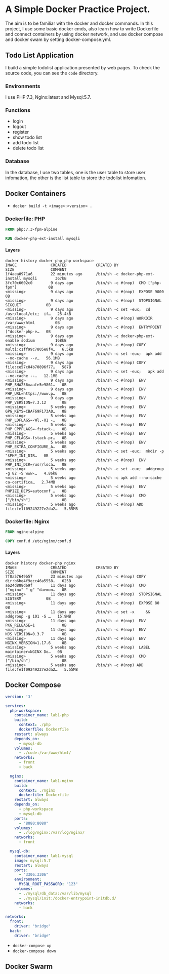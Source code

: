 # A Simple Docker Practice Project.

The aim is to be familiar with the docker and docker commands. In this project, I use some basic docker cmds, also learn how to write Dockerfile and connect containers by using docker network, and use docker compose and docker swam by setting docker-compose.yml.

## Todo List Application

I build a simple todolist application presented by web pages. To check the source code, you can see the `code` directory.

### Environments

I use PHP:7.3, Nginx:latest and Mysql:5.7.

### Functions

* login
* logout
* register
* show todo list
* add todo list
* delete todo list

### Database

In the database, I use two tables, one is the user table to store user infomation, the other is the list table to store the todolist infomation.

## Docker Containers

* `docker build -t <image>:<version> .`

### Dockerfile: PHP

```dockerfile
FROM php:7.3-fpm-alpine

RUN docker-php-ext-install mysqli
```

#### Layers

```shell
docker history docker-php_php-workspace
IMAGE               CREATED             CREATED BY                                      SIZE                COMMENT
1f4aea0971a6        22 minutes ago      /bin/sh -c docker-php-ext-install mysqli        367kB
3fc70c6602c0        9 days ago          /bin/sh -c #(nop)  CMD ["php-fpm"]              0B
<missing>           9 days ago          /bin/sh -c #(nop)  EXPOSE 9000                  0B
<missing>           9 days ago          /bin/sh -c #(nop)  STOPSIGNAL SIGQUIT           0B
<missing>           9 days ago          /bin/sh -c set -eux;  cd /usr/local/etc;  if…   25.4kB
<missing>           9 days ago          /bin/sh -c #(nop) WORKDIR /var/www/html         0B
<missing>           9 days ago          /bin/sh -c #(nop)  ENTRYPOINT ["docker-php-e…   0B
<missing>           9 days ago          /bin/sh -c docker-php-ext-enable sodium         168kB
<missing>           9 days ago          /bin/sh -c #(nop) COPY multi:c1ff99c7805e8f4…   6.5kB
<missing>           9 days ago          /bin/sh -c set -eux;  apk add --no-cache --v…   56.1MB
<missing>           9 days ago          /bin/sh -c #(nop) COPY file:ce57c04b70896f77…   587B
<missing>           9 days ago          /bin/sh -c set -eux;   apk add --no-cache --…   12.1MB
<missing>           9 days ago          /bin/sh -c #(nop)  ENV PHP_SHA256=aafe5e9861…   0B
<missing>           9 days ago          /bin/sh -c #(nop)  ENV PHP_URL=https://www.p…   0B
<missing>           9 days ago          /bin/sh -c #(nop)  ENV PHP_VERSION=7.3.12       0B
<missing>           5 weeks ago         /bin/sh -c #(nop)  ENV GPG_KEYS=CBAF69F173A0…   0B
<missing>           5 weeks ago         /bin/sh -c #(nop)  ENV PHP_LDFLAGS=-Wl,-O1 -…   0B
<missing>           5 weeks ago         /bin/sh -c #(nop)  ENV PHP_CPPFLAGS=-fstack-…   0B
<missing>           5 weeks ago         /bin/sh -c #(nop)  ENV PHP_CFLAGS=-fstack-pr…   0B
<missing>           5 weeks ago         /bin/sh -c #(nop)  ENV PHP_EXTRA_CONFIGURE_A…   0B
<missing>           5 weeks ago         /bin/sh -c set -eux;  mkdir -p "$PHP_INI_DIR…   0B
<missing>           5 weeks ago         /bin/sh -c #(nop)  ENV PHP_INI_DIR=/usr/loca…   0B
<missing>           5 weeks ago         /bin/sh -c set -eux;  addgroup -g 82 -S www-…   4.86kB
<missing>           5 weeks ago         /bin/sh -c apk add --no-cache   ca-certifica…   2.74MB
<missing>           5 weeks ago         /bin/sh -c #(nop)  ENV PHPIZE_DEPS=autoconf …   0B
<missing>           5 weeks ago         /bin/sh -c #(nop)  CMD ["/bin/sh"]              0B
<missing>           5 weeks ago         /bin/sh -c #(nop) ADD file:fe1f09249227e2da2…   5.55MB
```

### Dockerfile: Nginx

```dockerfile
FROM nginx:alpine

COPY conf.d /etc/nginx/conf.d
```

#### Layers

```shell
docker history docker-php_nginx
IMAGE               CREATED             CREATED BY                                      SIZE                COMMENT
7f8a57649b57        23 minutes ago      /bin/sh -c #(nop) COPY dir:b6be4f9ecc46a5558…   625B
a624d888d69f        11 days ago         /bin/sh -c #(nop)  CMD ["nginx" "-g" "daemon…   0B
<missing>           11 days ago         /bin/sh -c #(nop)  STOPSIGNAL SIGTERM           0B
<missing>           11 days ago         /bin/sh -c #(nop)  EXPOSE 80                    0B
<missing>           11 days ago         /bin/sh -c set -x     && addgroup -g 101 -S …   15.9MB
<missing>           11 days ago         /bin/sh -c #(nop)  ENV PKG_RELEASE=1            0B
<missing>           11 days ago         /bin/sh -c #(nop)  ENV NJS_VERSION=0.3.7        0B
<missing>           11 days ago         /bin/sh -c #(nop)  ENV NGINX_VERSION=1.17.6     0B
<missing>           5 weeks ago         /bin/sh -c #(nop)  LABEL maintainer=NGINX Do…   0B
<missing>           5 weeks ago         /bin/sh -c #(nop)  CMD ["/bin/sh"]              0B
<missing>           5 weeks ago         /bin/sh -c #(nop) ADD file:fe1f09249227e2da2…   5.55MB
```

## Docker Compose

```yaml
version: '3'

services:
  php-workspace:
    container_name: lab1-php
    build:
      context: ./php
      dockerfile: Dockerfile
    restart: always
    depends_on:
      - mysql-db
    volumes:
      - ./code:/var/www/html/
    networks: 
      - front
      - back

  nginx:
    container_name: lab1-nginx
    build:
      context: ./nginx
      dockerfile: Dockerfile
    restart: always
    depends_on:
      - php-workspace
      - mysql-db
    ports:
      - "8080:8080"
    volumes:
      - ./log/nginx:/var/log/nginx/
    networks: 
      - front

  mysql-db:
    container_name: lab1-mysql
    image: mysql:5.7
    restart: always
    ports:
      - "3306:3306"
    environment:
      MYSQL_ROOT_PASSWORD: "123"
    volumes:
      - ./mysql/db_data:/var/lib/mysql
      - ./mysql/init:/docker-entrypoint-initdb.d/
    networks: 
      - back

networks: 
  front:
    driver: "bridge"
  back:
    driver: "bridge"

```

* `docker-compose up`
* `docker-compose down`

## Docker Swarm



